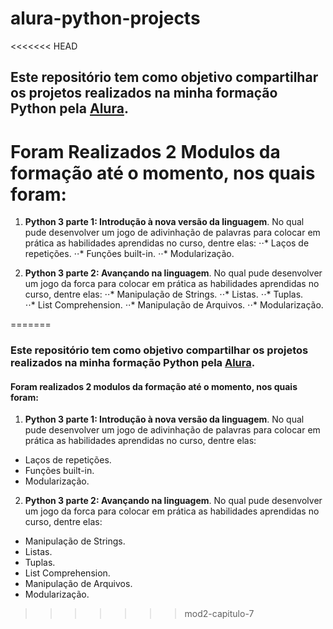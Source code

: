 # alura-python-projects

<<<<<<< HEAD
## Este repositório tem como objetivo compartilhar os projetos realizados na minha formação Python pela [Alura](https://cursos.alura.com.br/user/Igorswrk).

# Foram Realizados 2 Modulos da formação até o momento, nos quais foram:
1. **Python 3 parte 1: Introdução à nova versão da linguagem**. No qual pude desenvolver um jogo de adivinhação de palavras para colocar em prática as habilidades aprendidas no curso, dentre elas:
  ⋅⋅* Laços de repetições.
  ⋅⋅* Funções built-in.
  ⋅⋅* Modularização.
   
2. **Python 3 parte 2: Avançando na linguagem**. No qual pude desenvolver um jogo da forca para colocar em prática as habilidades aprendidas no curso, dentre elas: 
  ⋅⋅* Manipulação de Strings.
  ⋅⋅* Listas.
  ⋅⋅* Tuplas.  
  ⋅⋅* List Comprehension.
  ⋅⋅* Manipulação de Arquivos.
  ⋅⋅* Modularização.
  
  
  
=======
### Este repositório tem como objetivo compartilhar os projetos realizados na minha formação Python pela [Alura](https://cursos.alura.com.br/user/Igorswrk).

#### Foram realizados 2 modulos da formação até o momento, nos quais foram:
1. **Python 3 parte 1: Introdução à nova versão da linguagem**. No qual pude desenvolver um jogo de adivinhação de palavras para colocar em prática as habilidades aprendidas no curso, dentre elas:
  * Laços de repetições.
  * Funções built-in.
  * Modularização.
   
2. **Python 3 parte 2: Avançando na linguagem**. No qual pude desenvolver um jogo da forca para colocar em prática as habilidades aprendidas no curso, dentre elas: 
  * Manipulação de Strings.
  * Listas.
  * Tuplas.  
  * List Comprehension.
  * Manipulação de Arquivos.
  * Modularização.
  
  
  
>>>>>>> mod2-capitulo-7
